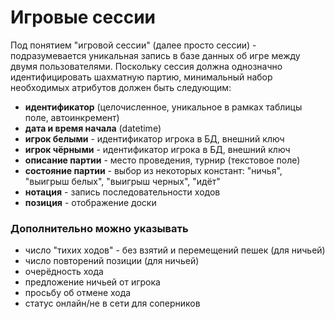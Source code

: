 # Игровые сессии

Под понятием "игровой сессии" (далее просто сессии) - подразумевается уникальная запись в базе данных об игре между двумя пользователями.
Поскольку сессия должна однозначно идентифицировать шахматную партию, минимальный набор необходимых атрибутов должен быть следующим:

- **идентификатор** (целочисленное, уникальное в рамках таблицы поле, автоинкремент)
- **дата и время начала** (datetime) 
- **игрок белыми** - идентификатор игрока в БД, внешний ключ
- **игрок чёрными** - идентификатор игрока в БД, внешний ключ
- **описание партии** - место проведения, турнир (текстовое поле)
- **состояние партии**  - выбор из некоторых констант: "ничья", "выигрыш белых", "выигрыш черных", "идёт"
- **нотация**  - запись последовательности ходов
- **позиция** - отображение доски

### Дополнительно можно указывать 

- число "тихих ходов" - без взятий и перемещений пешек (для ничьей)
- число повторений позиции (для ничьей)
- очерёдность хода
- предложение ничьей от игрока
- просьбу об отмене хода
- статус онлайн/не в сети для соперников